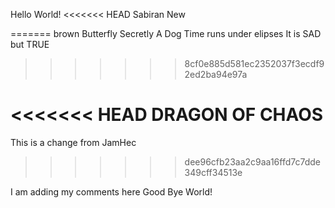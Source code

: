 Hello World!
<<<<<<< HEAD
Sabiran
New

=======
brown
Butterfly
Secretly A Dog
Time runs under elipses
It is SAD but TRUE
>>>>>>> 8cf0e885d581ec2352037f3ecdf92ed2ba94e97a



<<<<<<< HEAD
DRAGON OF CHAOS
=======
This is a change from JamHec
>>>>>>> dee96cfb23aa2c9aa16ffd7c7dde349cff34513e


I am adding my comments here
Good Bye World!











